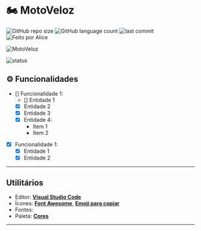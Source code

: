 # 🏍️ MotoVeloz

![GitHub repo size](https://img.shields.io/github/repo-size/Ana-Alice-Honorio/MotoVeloz?style=for-the-badge)
![GitHub language count](https://img.shields.io/github/languages/count/Ana-Alice-Honorio/MotoVeloz?style=for-the-badge)
![last commit](https://img.shields.io/github/last-commit/Ana-Alice-Honorio/MotoVeloz?style=for-the-badge")
![Feito por Alice](https://img.shields.io/badge/feito-por%20Alice-D818A5")

![MotoVeloz]()

![status](https://img.shields.io/badge/STATUS-EM%20DESENVOLVIMENTO-green)

## ⚙️ Funcionalidades

- [] Funcionalidade 1:
  - [] Entidade 1
  - [x] Entidade 2
  - [x] Entidade 3
  - [x] Entidade 4:
    - Item 1
    - Item 2

- [x] Funcionalidade 1:
  - [x] Entidade 1
  - [x] Entidade 2

---

## **Utilitários**

- Editor:  **[Visual Studio Code](https://code.visualstudio.com/)**  
- Ícones: **[Font Awesome](https://fontawesome.com/)**, **[Emoji para copiar](https://emojisparacopiar.com/)**
- Fontes:  **[]()**  **[]()**
- Paleta: **[Cores](https://paletadecores.com/paleta/ff1d44/fbebaf/74bf9d/56a292/1c8080/)**

---
